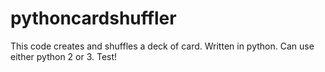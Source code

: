 # pythoncardshuffler
This code creates and shuffles a deck of card.
Written in python.
Can use either python 2 or 3.
Test!